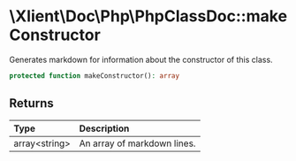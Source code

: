 # \\Xlient\\Doc\\Php\\PhpClassDoc::makeConstructor

Generates markdown for information about the constructor of this class.

```php
protected function makeConstructor(): array
```

## Returns

| Type | Description |
| :--- | :--- |
| array\<string\> | An array of markdown lines. |
